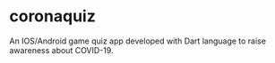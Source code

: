 # coronaquiz
An IOS/Android game quiz app developed with Dart language to raise awareness about COVID-19.
